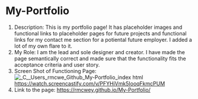 # My-Portfolio
1. Description: 
This is my portfolio page! It has placeholder images and functional links to placeholder pages for future projects and functional links for my contact me section for a potiental future employer. I added a lot of my own flare to it.
2. My Role: 
I am the lead and sole designer and creator. I have made the page semantically correct and made sure that the functionality fits the acceptance criteria and user story. 
3. Screen Shot of Functioning Page: 
![_C__Users_rmcwe_Github_My-Portfolio_index html](https://user-images.githubusercontent.com/95650769/148724059-7f313466-c9bb-449f-9e95-f02693cdc4b5.png)
https://watch.screencastify.com/v/PFYHiVmk5IooqFkmcPUM
5. Link to the page: 
https://rmcwey.github.io/My-Portfolio/
